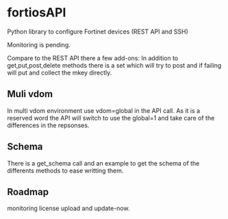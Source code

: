 # fortiosAPI

Python library to configure Fortinet devices (REST API and SSH)

Monitoring is pending.

Compare to the REST API there a few add-ons:
 In addition to get,put,post,delete methods there is a set which will
 try to post and if failing will put and collect the mkey directly.

## Muli vdom
In multi vdom environment use vdom=global in the API call.
As it is a reserved word the API will switch to use the global=1 and
take care of the differences in the repsonses.

## Schema
There is a get_schema call and an example to get the schema of the
differents methods to ease writting them.

## Roadmap
monitoring
license upload and update-now.

